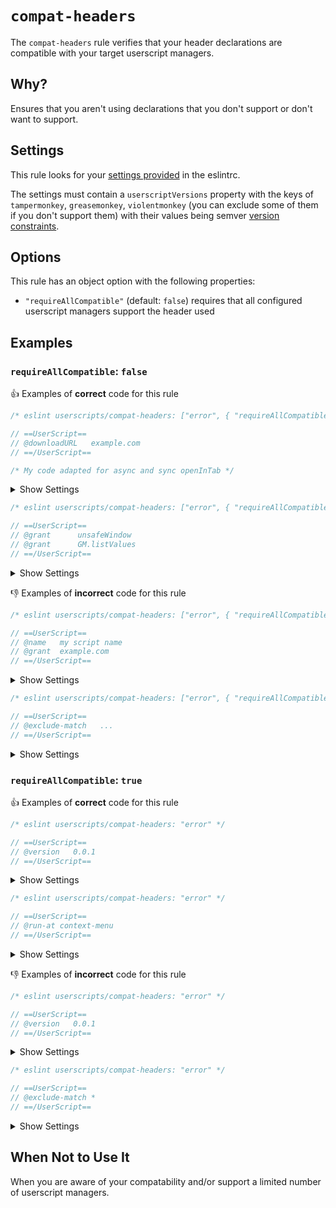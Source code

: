 # `compat-headers`

The `compat-headers` rule verifies that your header declarations are compatible
with your target userscript managers.

## Why?

Ensures that you aren't using declarations that you don't support or don't want
to support.

## Settings

This rule looks for your [settings provided](https://eslint.org/docs/user-guide/configuring/configuration-files#adding-shared-settings)
in the eslintrc.

The settings must contain a `userscriptVersions` property with the keys of `tampermonkey`,
`greasemonkey`, `violentmonkey` (you can exclude some of them if you don't
support them) with their values being semver [version constraints](https://github.com/npm/node-semver#ranges).

## Options

This rule has an object option with the following properties:

- `"requireAllCompatible"` (default: `false`) requires that all configured
  userscript managers support the header used

## Examples

### `requireAllCompatible`: `false`

👍 Examples of **correct** code for this rule

```js
/* eslint userscripts/compat-headers: ["error", { "requireAllCompatible": false }] */

// ==UserScript==
// @downloadURL   example.com
// ==/UserScript==

/* My code adapted for async and sync openInTab */
```

<details>
  <summary>Show Settings</summary>

```json
{
  "userscriptVersions": {
    "tampermonkey": ">3 <4",
    "greasemonkey": ">4"
  }
}
```

</details>

```js
/* eslint userscripts/compat-headers: ["error", { "requireAllCompatible": false }] */

// ==UserScript==
// @grant      unsafeWindow
// @grant      GM.listValues
// ==/UserScript==
```

<details>
  <summary>Show Settings</summary>

```json
{
  "userscriptVersions": {
    "tampermonkey": ">3.1 <4",
    "greasemonkey": ">4"
  }
}
```

</details>

👎︎ Examples of **incorrect** code for this rule

```js
/* eslint userscripts/compat-headers: ["error", { "requireAllCompatible": false }] */

// ==UserScript==
// @name   my script name
// @grant  example.com
// ==/UserScript==
```

<details>
  <summary>Show Settings</summary>

```jsonc
{
  "userscriptVersions": {
    "greasemonkey": ">=4 <4.2" // Greasemonkey removed support for localized names/descriptions in GM4 and readded it in GM4.11
  }
}
```

</details>

```js
/* eslint userscripts/compat-headers: ["error", { "requireAllCompatible": false }] */

// ==UserScript==
// @exclude-match   ...
// ==/UserScript==
```

<details>
  <summary>Show Settings</summary>

```jsonc
{
  "userscriptVersions": {
    "tampermonkey": "<4" // `exclude-match` is violentmonkey only
  }
}
```

</details>

### `requireAllCompatible`: `true`

👍 Examples of **correct** code for this rule

```js
/* eslint userscripts/compat-headers: "error" */

// ==UserScript==
// @version   0.0.1
// ==/UserScript==
```

<details>
  <summary>Show Settings</summary>

```jsonc
{
  "userscriptVersions": {
    "tampermonkey": ">4.5",
    "violentmonkey": "*",
    "greasemonkey": ">4"
  }
}
```

</details>

```js
/* eslint userscripts/compat-headers: "error" */

// ==UserScript==
// @run-at context-menu
// ==/UserScript==
```

<details>
  <summary>Show Settings</summary>

```jsonc
{
  "userscriptVersions": {
    "tampermonkey": ">4.5",
    "greasemonkey": ">=4.1"
  }
}
```

</details>

👎︎ Examples of **incorrect** code for this rule

```js
/* eslint userscripts/compat-headers: "error" */

// ==UserScript==
// @version   0.0.1
// ==/UserScript==
```

<details>
  <summary>Show Settings</summary>

```jsonc
{
  "userscriptVersions": {
    "tampermonkey": ">4.5",
    "violentmonkey": "*",
    "greasemonkey": "<0.9.0" // GM supports `version` as of 0.9.0
  }
}
```

</details>

```js
/* eslint userscripts/compat-headers: "error" */

// ==UserScript==
// @exclude-match *
// ==/UserScript==
```

<details>
  <summary>Show Settings</summary>

```jsonc
{
  "userscriptVersions": {
    "tampermonkey": ">4.5",
    "violentmonkey": "*"
  }
}
```

</details>

## When Not to Use It

When you are aware of your compatability and/or support a limited number of
userscript managers.
